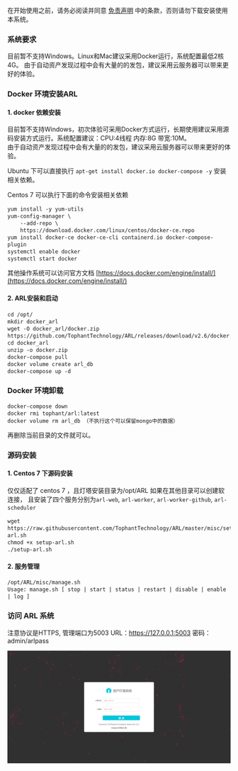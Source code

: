 在开始使用之前，请务必阅读并同意 [免责声明] 中的条款，否则请勿下载安装使用本系统。

  [免责声明]: disclaimer.md

### 系统要求
目前暂不支持Windows。Linux和Mac建议采用Docker运行，系统配置最低2核4G。
由于自动资产发现过程中会有大量的的发包，建议采用云服务器可以带来更好的体验。


### Docker 环境安装ARL

#### 1. docker 依赖安装

目前暂不支持Windows，初次体验可采用Docker方式运行，长期使用建议采用源码安装方式运行。系统配置建议：CPU:4线程 内存:8G 带宽:10M。  
由于自动资产发现过程中会有大量的的发包，建议采用云服务器可以带来更好的体验。

Ubuntu 下可以直接执行 `apt-get install docker.io docker-compose -y` 安装相关依赖。

Centos 7 可以执行下面的命令安装相关依赖
```
yum install -y yum-utils
yum-config-manager \
    --add-repo \
    https://download.docker.com/linux/centos/docker-ce.repo
yum install docker-ce docker-ce-cli containerd.io docker-compose-plugin
systemctl enable docker
systemctl start docker
```
其他操作系统可以访问官方文档 [https://docs.docker.com/engine/install/](https://docs.docker.com/engine/install/)

#### 2. ARL安装和启动
```
cd /opt/
mkdir docker_arl
wget -O docker_arl/docker.zip https://github.com/TophantTechnology/ARL/releases/download/v2.6/docker.zip
cd docker_arl
unzip -o docker.zip
docker-compose pull
docker volume create arl_db
docker-compose up -d
```

### Docker 环境卸载
```shell
docker-compose down
docker rmi tophant/arl:latest
docker volume rm arl_db （不执行这个可以保留mongo中的数据）
```

再删除当前目录的文件就可以。


### 源码安装

#### 1. Centos 7 下源码安装
仅仅适配了 centos 7 ，且灯塔安装目录为/opt/ARL 如果在其他目录可以创建软连接，
且安装了四个服务分别为`arl-web`, `arl-worker`, `arl-worker-github`, `arl-scheduler`
```
wget https://raw.githubusercontent.com/TophantTechnology/ARL/master/misc/setup-arl.sh
chmod +x setup-arl.sh
./setup-arl.sh
```

#### 2. 服务管理

```
/opt/ARL/misc/manage.sh
Usage: manage.sh [ stop | start | status | restart | disable | enable | log ]
```

###  访问 ARL 系统

注意协议是HTTPS, 管理端口为5003
URL：https://127.0.0.1:5003
密码： admin/arlpass

![](images/20221017150037013_6380.png)
